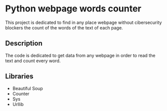 # Python webpage words counter
This project is dedicated to find in any place webpage without cibersecurity blockers the count of the words of the text of each page.

## Description
The code is dedicated to get data from any webpage in order to read the text and count every word.

## Libraries
- Beautiful Soup
- Counter
- Sys
- Urllib
